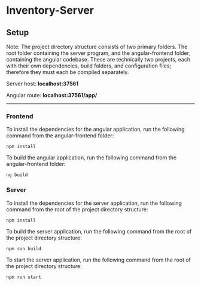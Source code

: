 # Inventory-Server

## Setup

Note: The project directory structure consists of two primary folders. The root folder containing the server program, and the angular-frontend folder; containing the angular codebase. These are technically two projects, each with their own dependencies, build folders, and configuration files; therefore they must each be compiled separately.

Server host: **localhost:37561**

Angular route: **localhost:37561/app/**

<hr>

### Frontend
To install the dependencies for the angular application, run the following command from the angular-frontend folder:
```shell
npm install
```

To build the angular application, run the following command from the angular-frontend folder:
```shell
ng build
```

### Server
To install the dependencies for the server application, run the following command from the root of the project directory structure:
```shell
npm install
```

To build the server application, run the following command from the root of the project directory structure:
```shell
npm run build
```

To start the server application, run the following command from the root of the project directory structure:
```shell
npm run start
```
